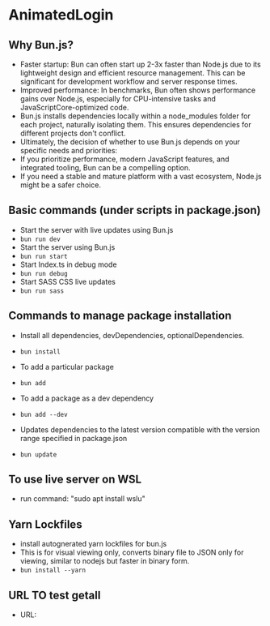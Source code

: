 # AnimatedLogin

## Why Bun.js?

- Faster startup: Bun can often start up 2-3x faster than Node.js due to its lightweight design and efficient resource management. This can be significant for development workflow and server response times.
- Improved performance: In benchmarks, Bun often shows performance gains over Node.js, especially for CPU-intensive tasks and JavaScriptCore-optimized code.
- Bun.js installs dependencies locally within a node_modules folder for each project, naturally isolating them.
  This ensures dependencies for different projects don't conflict.
- Ultimately, the decision of whether to use Bun.js depends on your specific needs and priorities:
- If you prioritize performance, modern JavaScript features, and integrated tooling, Bun can be a compelling option.
- If you need a stable and mature platform with a vast ecosystem, Node.js might be a safer choice.


## Basic commands (under scripts in package.json)
- Start the server with live updates using Bun.js
- ```bun run dev``` 
- Start the server using Bun.js
- ```bun run start```  
- Start Index.ts in debug mode
- ```bun run debug```
- Start SASS CSS live updates
- ```bun run sass```

## Commands to manage package installation

- Install all dependencies, devDependencies, optionalDependencies.
- ```bun install```

- To add a particular package
- ```bun add```

- To add a package as a dev dependency
- ```bun add --dev```

- Updates dependencies to the latest version  compatible with the version range specified in  package.json
- ```bun update```

## To use live server on WSL

- run command: "sudo apt install wslu"

## Yarn Lockfiles 

- install autognerated yarn lockfiles for bun.js
- This is for visual viewing only, converts binary file to JSON only for viewing, similar to nodejs but faster in binary form. 
- ```bun install --yarn```

## URL TO test getall

- URL:
<!-- $UBUNTUIP:$PORT/api/getall -->